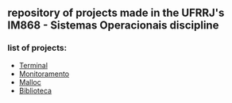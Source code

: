 ## repository of projects made in the UFRRJ's IM868 - Sistemas Operacionais discipline
### list of projects:
- [Terminal](https://github.com/ravsil/so/tree/terminal)
- [Monitoramento](https://github.com/ravsil/so/tree/monitoramento)
- [Malloc](https://github.com/ravsil/so/tree/malloc)
- [Biblioteca](https://github.com/ravsil/so/tree/biblioteca)
